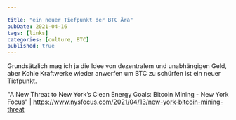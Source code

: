 ```yaml
---

title: "ein neuer Tiefpunkt der BTC Ära"
pubDate: 2021-04-16
tags: [links]
categories: [culture, BTC]
published: true
---
```


Grundsätzlich mag ich ja die Idee von dezentralem und unabhängigen Geld, aber Kohle Kraftwerke wieder anwerfen um BTC zu schürfen ist ein neuer Tiefpunkt.

"A New Threat to New York’s Clean Energy Goals: Bitcoin Mining - New York Focus" | https://www.nysfocus.com/2021/04/13/new-york-bitcoin-mining-threat
